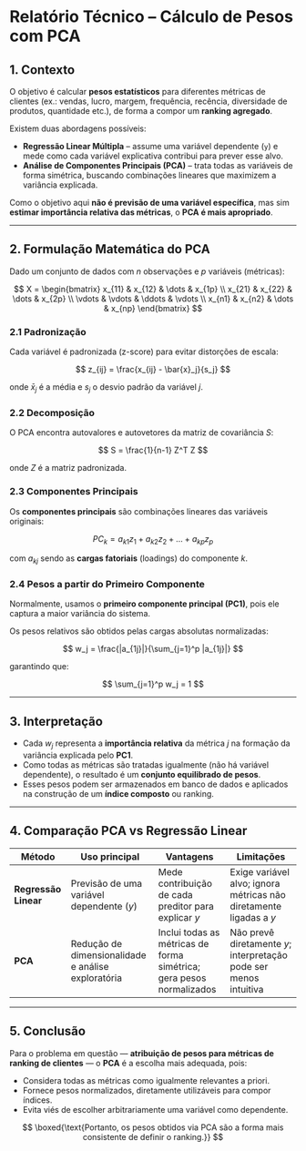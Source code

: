 # Relatório Técnico – Cálculo de Pesos com PCA

## 1. Contexto

O objetivo é calcular **pesos estatísticos** para diferentes métricas de clientes (ex.: vendas, lucro, margem, frequência, recência, diversidade de produtos, quantidade etc.), de forma a compor um **ranking agregado**.

Existem duas abordagens possíveis:

* **Regressão Linear Múltipla** – assume uma variável dependente (`y`) e mede como cada variável explicativa contribui para prever esse alvo.
* **Análise de Componentes Principais (PCA)** – trata todas as variáveis de forma simétrica, buscando combinações lineares que maximizem a variância explicada.

Como o objetivo aqui **não é previsão de uma variável específica**, mas sim **estimar importância relativa das métricas**, o **PCA é mais apropriado**.

---

## 2. Formulação Matemática do PCA

Dado um conjunto de dados com $n$ observações e $p$ variáveis (métricas):

$$
X = \begin{bmatrix}
x_{11} & x_{12} & \dots & x_{1p} \\
x_{21} & x_{22} & \dots & x_{2p} \\
\vdots & \vdots & \ddots & \vdots \\
x_{n1} & x_{n2} & \dots & x_{np}
\end{bmatrix}
$$

### 2.1 Padronização

Cada variável é padronizada (z-score) para evitar distorções de escala:

$$
z_{ij} = \frac{x_{ij} - \bar{x}_j}{s_j}
$$

onde $\bar{x}_j$ é a média e $s_j$ o desvio padrão da variável $j$.

### 2.2 Decomposição

O PCA encontra autovalores e autovetores da matriz de covariância $S$:

$$
S = \frac{1}{n-1} Z^T Z
$$

onde $Z$ é a matriz padronizada.

### 2.3 Componentes Principais

Os **componentes principais** são combinações lineares das variáveis originais:

$$
PC_k = a_{k1} z_1 + a_{k2} z_2 + \dots + a_{kp} z_p
$$

com $a_{kj}$ sendo as **cargas fatoriais** (loadings) do componente $k$.

### 2.4 Pesos a partir do Primeiro Componente

Normalmente, usamos o **primeiro componente principal (PC1)**, pois ele captura a maior variância do sistema.

Os pesos relativos são obtidos pelas cargas absolutas normalizadas:

$$
w_j = \frac{|a_{1j}|}{\sum_{j=1}^p |a_{1j}|}
$$

garantindo que:

$$
\sum_{j=1}^p w_j = 1
$$

---

## 3. Interpretação

* Cada $w_j$ representa a **importância relativa** da métrica $j$ na formação da variância explicada pelo **PC1**.
* Como todas as métricas são tratadas igualmente (não há variável dependente), o resultado é um **conjunto equilibrado de pesos**.
* Esses pesos podem ser armazenados em banco de dados e aplicados na construção de um **índice composto** ou ranking.

---

## 4. Comparação PCA vs Regressão Linear

| Método               | Uso principal                                      | Vantagens                                                            | Limitações                                                         |
| -------------------- | -------------------------------------------------- | -------------------------------------------------------------------- | ------------------------------------------------------------------ |
| **Regressão Linear** | Previsão de uma variável dependente ($y$)          | Mede contribuição de cada preditor para explicar $y$                 | Exige variável alvo; ignora métricas não diretamente ligadas a $y$ |
| **PCA**              | Redução de dimensionalidade e análise exploratória | Inclui todas as métricas de forma simétrica; gera pesos normalizados | Não prevê diretamente $y$; interpretação pode ser menos intuitiva  |

---

## 5. Conclusão

Para o problema em questão — **atribuição de pesos para métricas de ranking de clientes** — o **PCA** é a escolha mais adequada, pois:

* Considera todas as métricas como igualmente relevantes a priori.
* Fornece pesos normalizados, diretamente utilizáveis para compor índices.
* Evita viés de escolher arbitrariamente uma variável como dependente.

$$
\boxed{\text{Portanto, os pesos obtidos via PCA são a forma mais consistente de definir o ranking.}}
$$


